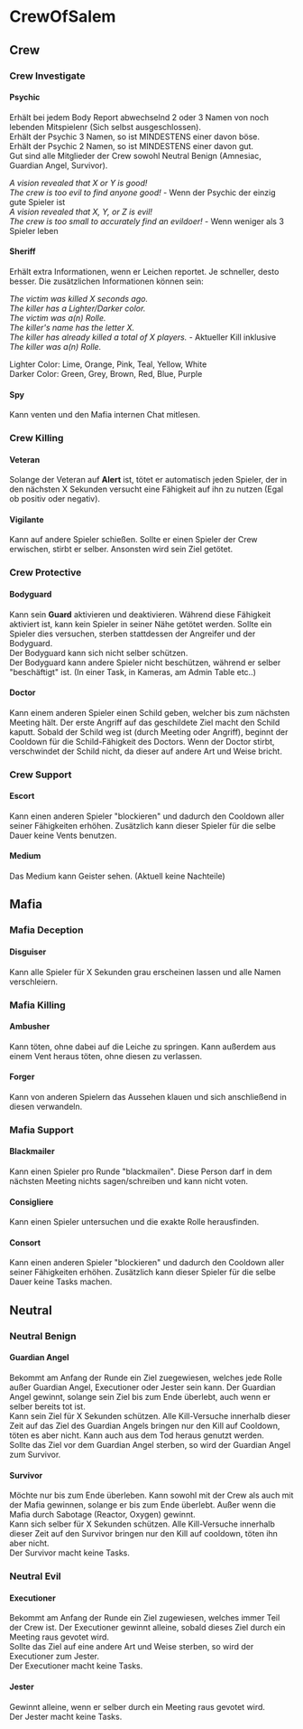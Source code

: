 # CrewOfSalem

## Crew

### Crew Investigate

#### Psychic
Erhält bei jedem Body Report abwechselnd 2 oder 3 Namen von noch lebenden Mitspielenr (Sich selbst ausgeschlossen).  
Erhält der Psychic 3 Namen, so ist MINDESTENS einer davon böse.  
Erhält der Psychic 2 Namen, so ist MINDESTENS einer davon gut.  
Gut sind alle Mitglieder der Crew sowohl Neutral Benign (Amnesiac, Guardian Angel, Survivor).  

*A vision revealed that X or Y is good!*  
*The crew is too evil to find anyone good!*	- Wenn der Psychic der einzig gute Spieler ist  
*A vision revealed that X, Y, or Z is evil!*  
*The crew is too small to accurately find an evildoer!*	- Wenn weniger als 3 Spieler leben  

#### Sheriff
Erhält extra Informationen, wenn er Leichen reportet. Je schneller, desto besser.
Die zusätzlichen Informationen können sein:

*The victim was killed X seconds ago.*  
*The killer has a Lighter/Darker color.*  
*The victim was a(n) Rolle.*  
*The killer's name has the letter X.*  
*The killer has already killed a total of X players.*	 - Aktueller Kill inklusive  
*The killer was a(n) Rolle.*  

Lighter Color:	Lime, Orange, Pink, Teal, Yellow, White  
Darker Color:	Green, Grey, Brown, Red, Blue, Purple  

#### Spy
Kann venten und den Mafia internen Chat mitlesen.

### Crew Killing

#### Veteran
Solange der Veteran auf **Alert** ist, tötet er automatisch jeden Spieler, der in den nächsten X Sekunden versucht eine Fähigkeit auf ihn zu nutzen (Egal ob positiv oder negativ).

#### Vigilante
Kann auf andere Spieler schießen. Sollte er einen Spieler der Crew erwischen, stirbt er selber. Ansonsten wird sein Ziel getötet.

### Crew Protective

#### Bodyguard
Kann sein **Guard** aktivieren und deaktivieren. Während diese Fähigkeit aktiviert ist, kann kein Spieler in seiner Nähe getötet werden. Sollte ein Spieler dies versuchen, sterben stattdessen der Angreifer und der Bodyguard.  
Der Bodyguard kann sich nicht selber schützen.  
Der Bodyguard kann andere Spieler nicht beschützen, während er selber "beschäftigt" ist. (In einer Task, in Kameras, am Admin Table etc..)

#### Doctor
Kann einem anderen Spieler einen Schild geben, welcher bis zum nächsten Meeting hält. Der erste Angriff auf das geschildete Ziel macht den Schild kaputt.
Sobald der Schild weg ist (durch Meeting oder Angriff), beginnt der Cooldown für die Schild-Fähigkeit des Doctors. 
Wenn der Doctor stirbt, verschwindet der Schild nicht, da dieser auf andere Art und Weise bricht.

### Crew Support

#### Escort
Kann einen anderen Spieler "blockieren" und dadurch den Cooldown aller seiner Fähigkeiten erhöhen. Zusätzlich kann dieser Spieler für die selbe Dauer keine Vents benutzen.

#### Medium
Das Medium kann Geister sehen. (Aktuell keine Nachteile)

## Mafia

### Mafia Deception

#### Disguiser
Kann alle Spieler für X Sekunden grau erscheinen lassen und alle Namen verschleiern.

### Mafia Killing

#### Ambusher
Kann töten, ohne dabei auf die Leiche zu springen. Kann außerdem aus einem Vent heraus töten, ohne diesen zu verlassen.

#### Forger
Kann von anderen Spielern das Aussehen klauen und sich anschließend in diesen verwandeln.

### Mafia Support

#### Blackmailer
Kann einen Spieler pro Runde "blackmailen". Diese Person darf in dem nächsten Meeting nichts sagen/schreiben und kann nicht voten.

#### Consigliere
Kann einen Spieler untersuchen und die exakte Rolle herausfinden.

#### Consort
Kann einen anderen Spieler "blockieren" und dadurch den Cooldown aller seiner Fähigkeiten erhöhen. Zusätzlich kann dieser Spieler für die selbe Dauer keine Tasks machen.

## Neutral

### Neutral Benign

#### Guardian Angel
Bekommt am Anfang der Runde ein Ziel zuegewiesen, welches jede Rolle außer Guardian Angel, Executioner oder Jester sein kann. Der Guardian Angel gewinnt, solange sein Ziel bis zum Ende überlebt, auch wenn er selber bereits tot ist.  
Kann sein Ziel für X Sekunden schützen. Alle Kill-Versuche innerhalb dieser Zeit auf das Ziel des Guardian Angels bringen nur den Kill auf Cooldown, töten es aber nicht. Kann auch aus dem Tod heraus genutzt werden.  
Sollte das Ziel vor dem Guardian Angel sterben, so wird der Guardian Angel zum Survivor.

#### Survivor
Möchte nur bis zum Ende überleben. Kann sowohl mit der Crew als auch mit der Mafia gewinnen, solange er bis zum Ende überlebt. Außer wenn die Mafia durch Sabotage (Reactor, Oxygen) gewinnt.  
Kann sich selber für X Sekunden schützen. Alle Kill-Versuche innerhalb dieser Zeit auf den Survivor bringen nur den Kill auf cooldown, töten ihn aber nicht.  
Der Survivor macht keine Tasks.

### Neutral Evil

#### Executioner
Bekommt am Anfang der Runde ein Ziel zugewiesen, welches immer Teil der Crew ist. Der Executioner gewinnt alleine, sobald dieses Ziel durch ein Meeting raus gevotet wird.  
Sollte das Ziel auf eine andere Art und Weise sterben, so wird der Executioner zum Jester.  
Der Executioner macht keine Tasks.

#### Jester
Gewinnt alleine, wenn er selber durch ein Meeting raus gevotet wird.  
Der Jester macht keine Tasks.